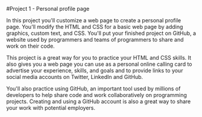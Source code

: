 #Project 1 - Personal profile page

In this project you'll customize a web page to create a personal profile page. You'll modify the HTML and CSS for a basic web page by adding graphics, custom text, and CSS. You'll put your finished project on GitHub, a website used by programmers and teams of programmers to share and work on their code.

This project is a great way for you to practice your HTML and CSS skills. It also gives you a web page you can use as a personal online calling card to advertise your experience, skills, and goals and to provide links to your social media accounts on Twitter, LinkedIn and GitHub.

You'll also practice using GitHub, an important tool used by millions of developers to help share code and work collaboratively on programming projects. Creating and using a GitHub account is also a great way to share your work with potential employers.